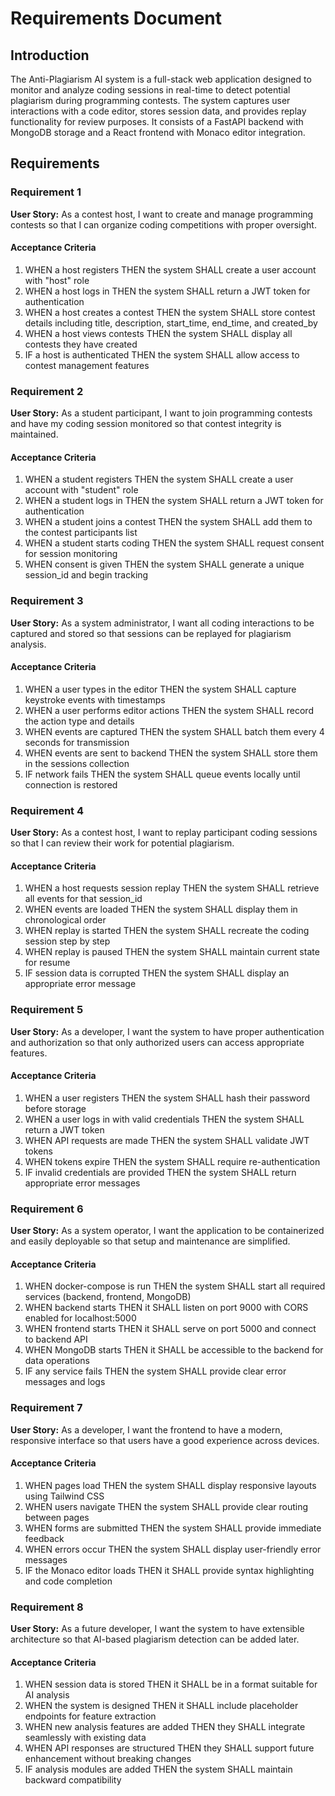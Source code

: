 # Requirements Document

## Introduction

The Anti-Plagiarism AI system is a full-stack web application designed to monitor and analyze coding sessions in real-time to detect potential plagiarism during programming contests. The system captures user interactions with a code editor, stores session data, and provides replay functionality for review purposes. It consists of a FastAPI backend with MongoDB storage and a React frontend with Monaco editor integration.

## Requirements

### Requirement 1

**User Story:** As a contest host, I want to create and manage programming contests so that I can organize coding competitions with proper oversight.

#### Acceptance Criteria

1. WHEN a host registers THEN the system SHALL create a user account with "host" role
2. WHEN a host logs in THEN the system SHALL return a JWT token for authentication
3. WHEN a host creates a contest THEN the system SHALL store contest details including title, description, start_time, end_time, and created_by
4. WHEN a host views contests THEN the system SHALL display all contests they have created
5. IF a host is authenticated THEN the system SHALL allow access to contest management features

### Requirement 2

**User Story:** As a student participant, I want to join programming contests and have my coding session monitored so that contest integrity is maintained.

#### Acceptance Criteria

1. WHEN a student registers THEN the system SHALL create a user account with "student" role
2. WHEN a student logs in THEN the system SHALL return a JWT token for authentication
3. WHEN a student joins a contest THEN the system SHALL add them to the contest participants list
4. WHEN a student starts coding THEN the system SHALL request consent for session monitoring
5. WHEN consent is given THEN the system SHALL generate a unique session_id and begin tracking

### Requirement 3

**User Story:** As a system administrator, I want all coding interactions to be captured and stored so that sessions can be replayed for plagiarism analysis.

#### Acceptance Criteria

1. WHEN a user types in the editor THEN the system SHALL capture keystroke events with timestamps
2. WHEN a user performs editor actions THEN the system SHALL record the action type and details
3. WHEN events are captured THEN the system SHALL batch them every 4 seconds for transmission
4. WHEN events are sent to backend THEN the system SHALL store them in the sessions collection
5. IF network fails THEN the system SHALL queue events locally until connection is restored

### Requirement 4

**User Story:** As a contest host, I want to replay participant coding sessions so that I can review their work for potential plagiarism.

#### Acceptance Criteria

1. WHEN a host requests session replay THEN the system SHALL retrieve all events for that session_id
2. WHEN events are loaded THEN the system SHALL display them in chronological order
3. WHEN replay is started THEN the system SHALL recreate the coding session step by step
4. WHEN replay is paused THEN the system SHALL maintain current state for resume
5. IF session data is corrupted THEN the system SHALL display an appropriate error message

### Requirement 5

**User Story:** As a developer, I want the system to have proper authentication and authorization so that only authorized users can access appropriate features.

#### Acceptance Criteria

1. WHEN a user registers THEN the system SHALL hash their password before storage
2. WHEN a user logs in with valid credentials THEN the system SHALL return a JWT token
3. WHEN API requests are made THEN the system SHALL validate JWT tokens
4. WHEN tokens expire THEN the system SHALL require re-authentication
5. IF invalid credentials are provided THEN the system SHALL return appropriate error messages

### Requirement 6

**User Story:** As a system operator, I want the application to be containerized and easily deployable so that setup and maintenance are simplified.

#### Acceptance Criteria

1. WHEN docker-compose is run THEN the system SHALL start all required services (backend, frontend, MongoDB)
2. WHEN backend starts THEN it SHALL listen on port 9000 with CORS enabled for localhost:5000
3. WHEN frontend starts THEN it SHALL serve on port 5000 and connect to backend API
4. WHEN MongoDB starts THEN it SHALL be accessible to the backend for data operations
5. IF any service fails THEN the system SHALL provide clear error messages and logs

### Requirement 7

**User Story:** As a developer, I want the frontend to have a modern, responsive interface so that users have a good experience across devices.

#### Acceptance Criteria

1. WHEN pages load THEN the system SHALL display responsive layouts using Tailwind CSS
2. WHEN users navigate THEN the system SHALL provide clear routing between pages
3. WHEN forms are submitted THEN the system SHALL provide immediate feedback
4. WHEN errors occur THEN the system SHALL display user-friendly error messages
5. IF the Monaco editor loads THEN it SHALL provide syntax highlighting and code completion

### Requirement 8

**User Story:** As a future developer, I want the system to have extensible architecture so that AI-based plagiarism detection can be added later.

#### Acceptance Criteria

1. WHEN session data is stored THEN it SHALL be in a format suitable for AI analysis
2. WHEN the system is designed THEN it SHALL include placeholder endpoints for feature extraction
3. WHEN new analysis features are added THEN they SHALL integrate seamlessly with existing data
4. WHEN API responses are structured THEN they SHALL support future enhancement without breaking changes
5. IF analysis modules are added THEN the system SHALL maintain backward compatibility